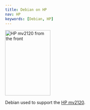 ```yaml
---
title: Debian on HP
nav: HP
keywords: [Debian, HP]
---
```


<div class="right">
<img src = "mv2120/images/r_mv2120_front.jpg" class="border" alt="HP mv2120 from the front" width="148" height="212" />
</div>

Debian used to support the <a href = "mv2120/">HP mv2120</a>.


